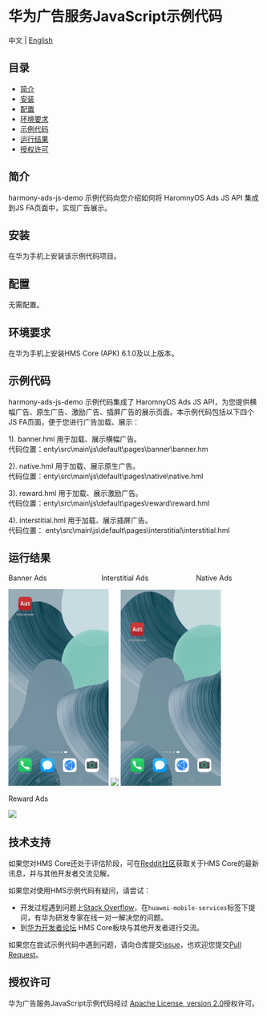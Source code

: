 # 华为广告服务JavaScript示例代码
中文 | [English](README.md)
## 目录

 * [简介](#简介)
 * [安装](#安装)
 * [配置](#配置)
 * [环境要求](#环境要求)
 * [示例代码](#示例代码)
 * [运行结果](#运行结果)
 * [授权许可](#授权许可)


## 简介
harmony-ads-js-demo 示例代码向您介绍如何将 HaromnyOS  Ads JS API 集成到JS FA页面中，实现广告展示。

## 安装
在华为手机上安装该示例代码项目。


## 配置
无需配置。

## 环境要求
在华为手机上安装HMS Core (APK) 6.1.0及以上版本。

## 示例代码
harmony-ads-js-demo 示例代码集成了 HaromnyOS  Ads JS API，为您提供横幅广告、原生广告、激励广告、插屏广告的展示页面。本示例代码包括以下四个JS FA页面，便于您进行广告加载、展示：

1). banner.hml
用于加载、展示横幅广告。
<br>代码位置：enty\src\main\js\default\pages\banner\banner.hm</br>
    
2). native.hml
用于加载、展示原生广告。
<br>代码位置：enty\src\main\js\default\pages\native\native.hml</br>
    
3). reward.hml
用于加载、展示激励广告。
<br>代码位置：enty\src\main\js\default\pages\reward\reward.hml</br>
	
4). interstitial.hml
用于加载、展示插屏广告。
<br>代码位置： enty\src\main\js\default\pages\interstitial\interstitial.hml</br>

## 运行结果
Banner Ads&emsp;&emsp;&emsp;&emsp;&emsp;&emsp;&emsp;&ensp; Interstitial Ads&emsp;&emsp;&emsp;&emsp;&emsp;&emsp;&ensp; Native Ads

 <img src="images/Banner.gif" width=200>  <img src="images/Interstitial.gif" width=200>  <img src="images/Native.gif" width=200>

Reward Ads&emsp;&emsp;&emsp;&emsp;&emsp;&emsp;&emsp;&ensp; 

<img src="images/Reward.gif" width=200> 

## 技术支持
如果您对HMS Core还处于评估阶段，可在[Reddit社区](https://www.reddit.com/r/HuaweiDevelopers/)获取关于HMS Core的最新讯息，并与其他开发者交流见解。

如果您对使用HMS示例代码有疑问，请尝试：
- 开发过程遇到问题上[Stack Overflow](https://stackoverflow.com/questions/tagged/huawei-mobile-services?tab=Votes)，在`huawei-mobile-services`标签下提问，有华为研发专家在线一对一解决您的问题。
- 到[华为开发者论坛](https://forums.developer.huawei.com/forumPortal/en/home?fid=0101187876626530001) HMS Core板块与其他开发者进行交流。

如果您在尝试示例代码中遇到问题，请向仓库提交[issue](https://github.com/HMS-Core/hms-ads-demo-harmonyos/issues)，也欢迎您提交[Pull Request](https://github.com/HMS-Core/hms-ads-demo-harmonyos/pulls)。

##  授权许可
华为广告服务JavaScript示例代码经过 [Apache License, version 2.0](http://www.apache.org/licenses/LICENSE-2.0)授权许可。

